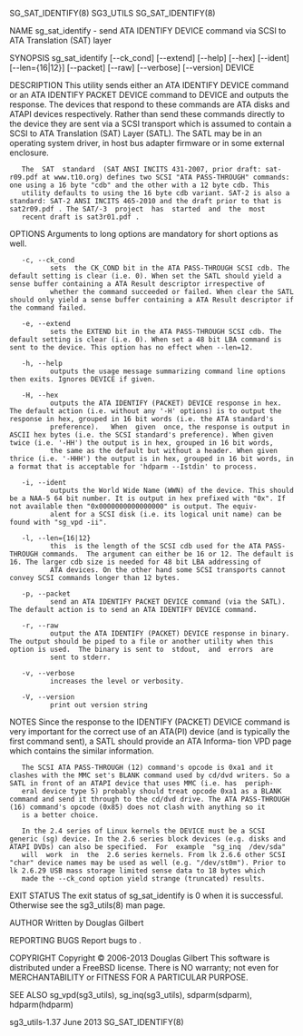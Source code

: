 SG_SAT_IDENTIFY(8)                                                                                SG3_UTILS                                                                                SG_SAT_IDENTIFY(8)



NAME
       sg_sat_identify - send ATA IDENTIFY DEVICE command via SCSI to ATA Translation (SAT) layer

SYNOPSIS
       sg_sat_identify [--ck_cond] [--extend] [--help] [--hex] [--ident] [--len={16|12}] [--packet] [--raw] [--verbose] [--version] DEVICE

DESCRIPTION
       This  utility  sends  either  an ATA IDENTIFY DEVICE command or an ATA IDENTIFY PACKET DEVICE command to DEVICE and outputs the response. The devices that respond to these commands are ATA disks and
       ATAPI devices respectively.  Rather than send these commands directly to the device they are sent via a SCSI transport which is assumed to contain a SCSI to ATA Translation (SAT) Layer  (SATL).  The
       SATL may be in an operating system driver, in host bus adapter firmware or in some external enclosure.

       The  SAT  standard  (SAT ANSI INCITS 431-2007, prior draft: sat-r09.pdf at www.t10.org) defines two SCSI "ATA PASS-THROUGH" commands: one using a 16 byte "cdb" and the other with a 12 byte cdb. This
       utility defaults to using the 16 byte cdb variant. SAT-2 is also a standard: SAT-2 ANSI INCITS 465-2010 and the draft prior to that is sat2r09.pdf . The SAT/-3  project  has  started  and  the  most
       recent draft is sat3r01.pdf .

OPTIONS
       Arguments to long options are mandatory for short options as well.

       -c, --ck_cond
              sets  the CK_COND bit in the ATA PASS-THROUGH SCSI cdb. The default setting is clear (i.e. 0). When set the SATL should yield a sense buffer containing a ATA Result descriptor irrespective of
              whether the command succeeded or failed. When clear the SATL should only yield a sense buffer containing a ATA Result descriptor if the command failed.

       -e, --extend
              sets the EXTEND bit in the ATA PASS-THROUGH SCSI cdb. The default setting is clear (i.e. 0). When set a 48 bit LBA command is sent to the device. This option has no effect when --len=12.

       -h, --help
              outputs the usage message summarizing command line options then exits. Ignores DEVICE if given.

       -H, --hex
              outputs the ATA IDENTIFY (PACKET) DEVICE response in hex. The default action (i.e. without any '-H' options) is to output the response in hex, grouped in 16 bit words (i.e. the ATA standard's
              preference).   When  given  once, the response is output in ASCII hex bytes (i.e. the SCSI standard's preference). When given twice (i.e. '-HH') the output is in hex, grouped in 16 bit words,
              the same as the default but without a header. When given thrice (i.e. '-HHH') the output is in hex, grouped in 16 bit words, in a format that is acceptable for 'hdparm --Istdin' to process.

       -i, --ident
              outputs the World Wide Name (WWN) of the device. This should be a NAA-5 64 bit number. It is output in hex prefixed with "0x". If not available then "0x0000000000000000" is output. The equiv‐
              alent for a SCSI disk (i.e. its logical unit name) can be found with "sg_vpd -ii".

       -l, --len={16|12}
              this  is the length of the SCSI cdb used for the ATA PASS-THROUGH commands.  The argument can either be 16 or 12. The default is 16. The larger cdb size is needed for 48 bit LBA addressing of
              ATA devices. On the other hand some SCSI transports cannot convey SCSI commands longer than 12 bytes.

       -p, --packet
              send an ATA IDENTIFY PACKET DEVICE command (via the SATL). The default action is to send an ATA IDENTIFY DEVICE command.

       -r, --raw
              output the ATA IDENTIFY (PACKET) DEVICE response in binary. The output should be piped to a file or another utility when this option is used.  The binary is sent to  stdout,  and  errors  are
              sent to stderr.

       -v, --verbose
              increases the level or verbosity.

       -V, --version
              print out version string

NOTES
       Since the response to the IDENTIFY (PACKET) DEVICE command is very important for the correct use of an ATA(PI) device (and is typically the first command sent), a SATL should provide an ATA Informa‐
       tion VPD page which contains the similar information.

       The SCSI ATA PASS-THROUGH (12) command's opcode is 0xa1 and it clashes with the MMC set's BLANK command used by cd/dvd writers. So a SATL in front of an ATAPI device that uses MMC (i.e. has  periph‐
       eral device type 5) probably should treat opcode 0xa1 as a BLANK command and send it through to the cd/dvd drive. The ATA PASS-THROUGH (16) command's opcode (0x85) does not clash with anything so it
       is a better choice.

       In the 2.4 series of Linux kernels the DEVICE must be a SCSI generic (sg) device. In the 2.6 series block devices (e.g. disks and ATAPI DVDs) can also be specified.  For  example  "sg_inq  /dev/sda"
       will  work  in  the  2.6 series kernels. From lk 2.6.6 other SCSI "char" device names may be used as well (e.g. "/dev/st0m"). Prior to lk 2.6.29 USB mass storage limited sense data to 18 bytes which
       made the --ck_cond option yield strange (truncated) results.

EXIT STATUS
       The exit status of sg_sat_identify is 0 when it is successful. Otherwise see the sg3_utils(8) man page.

AUTHOR
       Written by Douglas Gilbert

REPORTING BUGS
       Report bugs to <dgilbert at interlog dot com>.

COPYRIGHT
       Copyright © 2006-2013 Douglas Gilbert
       This software is distributed under a FreeBSD license. There is NO warranty; not even for MERCHANTABILITY or FITNESS FOR A PARTICULAR PURPOSE.

SEE ALSO
       sg_vpd(sg3_utils), sg_inq(sg3_utils), sdparm(sdparm), hdparm(hdparm)



sg3_utils-1.37                                                                                    June 2013                                                                                SG_SAT_IDENTIFY(8)
